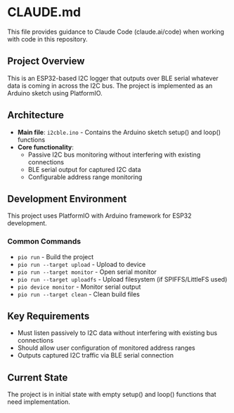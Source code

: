 # CLAUDE.md

This file provides guidance to Claude Code (claude.ai/code) when working with code in this repository.

## Project Overview

This is an ESP32-based I2C logger that outputs over BLE serial whatever data is coming in across the I2C bus. The project is implemented as an Arduino sketch using PlatformIO.

## Architecture

- **Main file**: `i2cble.ino` - Contains the Arduino sketch setup() and loop() functions
- **Core functionality**: 
  - Passive I2C bus monitoring without interfering with existing connections
  - BLE serial output for captured I2C data
  - Configurable address range monitoring

## Development Environment

This project uses PlatformIO with Arduino framework for ESP32 development.

### Common Commands

- `pio run` - Build the project
- `pio run --target upload` - Upload to device
- `pio run --target monitor` - Open serial monitor
- `pio run --target uploadfs` - Upload filesystem (if SPIFFS/LittleFS used)
- `pio device monitor` - Monitor serial output
- `pio run --target clean` - Clean build files

## Key Requirements

- Must listen passively to I2C data without interfering with existing bus connections
- Should allow user configuration of monitored address ranges
- Outputs captured I2C traffic via BLE serial connection

## Current State

The project is in initial state with empty setup() and loop() functions that need implementation.
